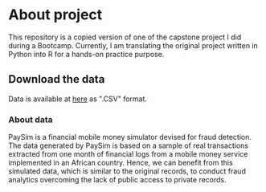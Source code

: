 # About project

This repository is a copied version of one of the capstone project I did during a Bootcamp.
Currently, I am translating the original project written in Python into R for a hands-on practice purpose.

## Download the data
Data is available at [here](https://www.kaggle.com/ntnu-testimon/paysim1) as ".CSV" format.

### About data
PaySim is a financial mobile money simulator devised for fraud detection. The data generated by PaySim is based on a sample of real transactions extracted from one month of financial logs from a mobile money service implemented in an African country. Hence, we can benefit from this simulated data, which is similar to the original records, to conduct fraud analytics overcoming the lack of public access to private records.
